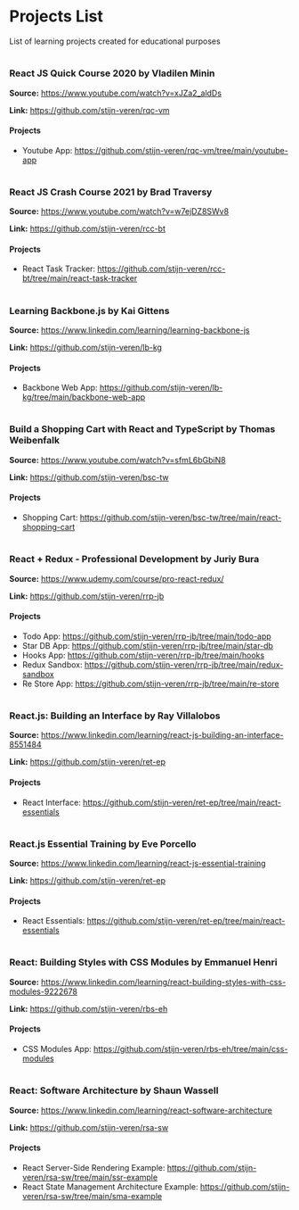 # Projects List

List of learning projects created for educational purposes

#

### React JS Quick Course 2020 by Vladilen Minin

**Source:** https://www.youtube.com/watch?v=xJZa2_aldDs

**Link:** https://github.com/stijn-veren/rqc-vm

#### Projects

- Youtube App: https://github.com/stijn-veren/rqc-vm/tree/main/youtube-app

#

### React JS Crash Course 2021 by Brad Traversy

**Source:** https://www.youtube.com/watch?v=w7ejDZ8SWv8

**Link:** https://github.com/stijn-veren/rcc-bt

#### Projects

- React Task Tracker: https://github.com/stijn-veren/rcc-bt/tree/main/react-task-tracker

#

### Learning Backbone.js by Kai Gittens

**Source:** https://www.linkedin.com/learning/learning-backbone-js

**Link:** https://github.com/stijn-veren/lb-kg

#### Projects

- Backbone Web App: https://github.com/stijn-veren/lb-kg/tree/main/backbone-web-app

#

### Build a Shopping Cart with React and TypeScript by Thomas Weibenfalk

**Source:** https://www.youtube.com/watch?v=sfmL6bGbiN8

**Link:** https://github.com/stijn-veren/bsc-tw

#### Projects

- Shopping Cart: https://github.com/stijn-veren/bsc-tw/tree/main/react-shopping-cart

#

### React + Redux - Professional Development by Juriy Bura

**Source:** https://www.udemy.com/course/pro-react-redux/

**Link:** https://github.com/stijn-veren/rrp-jb

#### Projects

- Todo App: https://github.com/stijn-veren/rrp-jb/tree/main/todo-app
- Star DB App: https://github.com/stijn-veren/rrp-jb/tree/main/star-db
- Hooks App: https://github.com/stijn-veren/rrp-jb/tree/main/hooks
- Redux Sandbox: https://github.com/stijn-veren/rrp-jb/tree/main/redux-sandbox
- Re Store App: https://github.com/stijn-veren/rrp-jb/tree/main/re-store

#

### React.js: Building an Interface by Ray Villalobos

**Source:** https://www.linkedin.com/learning/react-js-building-an-interface-8551484

**Link:** https://github.com/stijn-veren/ret-ep

#### Projects

- React Interface: https://github.com/stijn-veren/ret-ep/tree/main/react-essentials

#

### React.js Essential Training by Eve Porcello

**Source:** https://www.linkedin.com/learning/react-js-essential-training

**Link:** https://github.com/stijn-veren/ret-ep

#### Projects

- React Essentials: https://github.com/stijn-veren/ret-ep/tree/main/react-essentials

#

### React: Building Styles with CSS Modules by Emmanuel Henri

**Source:** https://www.linkedin.com/learning/react-building-styles-with-css-modules-9222678

**Link:** https://github.com/stijn-veren/rbs-eh

#### Projects

- CSS Modules App: https://github.com/stijn-veren/rbs-eh/tree/main/css-modules

#

### React: Software Architecture by Shaun Wassell

**Source:** https://www.linkedin.com/learning/react-software-architecture

**Link:** https://github.com/stijn-veren/rsa-sw

#### Projects

- React Server-Side Rendering Example: https://github.com/stijn-veren/rsa-sw/tree/main/ssr-example
- React State Management Architecture Example: https://github.com/stijn-veren/rsa-sw/tree/main/sma-example

#
